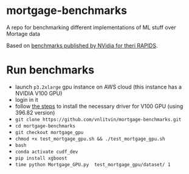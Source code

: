 # mortgage-benchmarks
A repo for benchmarking different implementations of ML stuff over Mortage data

Based on [benchmarks published by NVidia for theri RAPIDS](https://render.githubusercontent.com/view/ipynb?commit=fd01c7ea360efe71745de540f3608843e147198e&enc_url=68747470733a2f2f7261772e67697468756275736572636f6e74656e742e636f6d2f72617069647361692f6e6f7465626f6f6b732f666430316337656133363065666537313734356465353430663336303838343365313437313938652f6d6f7274676167652f4532452e6970796e62&nwo=rapidsai%2Fnotebooks&path=mortgage%2FE2E.ipynb&repository_id=159398705&repository_type=Repository#Mortgage-Workflow).

# Run benchmarks
- launch `p3.2xlarge` gpu instance on AWS cloud (this instance has a NVIDIA V100 GPU)
- login in it
- follow [the steps](https://docs.aws.amazon.com/AWSEC2/latest/UserGuide/install-nvidia-driver.html#Cluster_GPUs_Manual_Install_Driver) to install the necessary driver for V100 GPU (using 396.82 version)
- `git clone https://github.com/vnlitvin/mortgage-benchmarks.git`
- `cd mortgage-benchmarks`
- `git checkout mortgage_gpu`
- `chmod +x test_mortgage_gpu.sh && ./test_mortgage_gpu.sh`
- `bash`
- `conda activate cudf_dev`
- `pip install xgboost`
- `time python Mortgage_GPU.py  test_mortgage_gpu/dataset/ 1`
